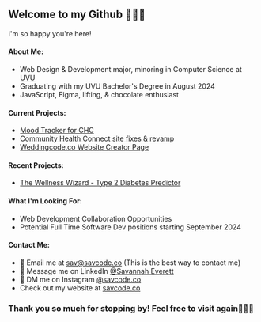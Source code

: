 ## Welcome to my Github 👋🏻🤓
I'm so happy you're here!

#### About Me:
- Web Design & Development major, minoring in Computer Science at [UVU](https://www.uvu.edu/)
- Graduating with my UVU Bachelor's Degree in August 2024
- JavaScript, Figma, lifting, & chocolate enthusiast

#### Current Projects:
- [Mood Tracker for CHC](https://mood-mental-health.vercel.app/)
- [Community Health Connect site fixes & revamp](https://utahchc.org)
- [Weddingcode.co Website Creator Page](https://www.figma.com/file/AqO3zC0OngrydXADkeFxNN/weddingcode.co-Site-Design?type=design&node-id=0%3A1&mode=design&t=pE2gJqZPSUQFA7w7-1)

#### Recent Projects:
- [The Wellness Wizard - Type 2 Diabetes Predictor](https://github.com/chlohilt/HealthProject-HackUSU)

#### What I'm Looking For:
- Web Development Collaboration Opportunities
- Potential Full Time Software Dev positions starting September 2024

#### Contact Me:
- 📩 Email me at [sav@savcode.co](mailto:sav@savcode.co) (This is the best way to contact me)
- 📲 Message me on LinkedIn [@Savannah Everett]([https://www.linkedin.com/in/savannah-hilton/](https://www.linkedin.com/in/sav-everett/))
- 💬 DM me on Instagram [@savcode.co](https://www.instagram.com/savcode.co/)
- Check out my website at [savcode.co](https://www.savcode.co/)

### Thank you so much for stopping by! Feel free to visit again🙋🏻‍♀️
